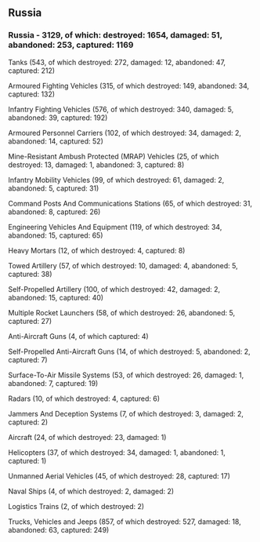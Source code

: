 
 
 ## Russia
 
 ### Russia - 3129, of which: destroyed: 1654, damaged: 51, abandoned: 253, captured: 1169

 

 

 Tanks (543, of which destroyed: 272, damaged: 12, abandoned: 47, captured: 212)

 Armoured Fighting Vehicles (315, of which destroyed: 149, abandoned: 34, captured: 132)

 Infantry Fighting Vehicles (576, of which destroyed: 340, damaged: 5, abandoned: 39, captured: 192)

 Armoured Personnel Carriers (102, of which destroyed: 34, damaged: 2, abandoned: 14, captured: 52)

 Mine-Resistant Ambush Protected (MRAP) Vehicles (25, of which destroyed: 13, damaged: 1, abandoned: 3, captured: 8)

 Infantry Mobility Vehicles (99, of which destroyed: 61, damaged: 2, abandoned: 5, captured: 31)

 Command Posts And Communications Stations (65, of which destroyed: 31, abandoned: 8, captured: 26)

 Engineering Vehicles And Equipment (119, of which destroyed: 34, abandoned: 15, captured: 65)

 Heavy Mortars (12, of which destroyed: 4, captured: 8)

 Towed Artillery (57, of which destroyed: 10, damaged: 4, abandoned: 5, captured: 38)

 Self-Propelled Artillery (100, of which destroyed: 42, damaged: 2, abandoned: 15, captured: 40)

 Multiple Rocket Launchers (58, of which destroyed: 26, abandoned: 5, captured: 27)

 Anti-Aircraft Guns (4, of which captured: 4)

 Self-Propelled Anti-Aircraft Guns (14, of which destroyed: 5, abandoned: 2, captured: 7)

 Surface-To-Air Missile Systems (53, of which destroyed: 26, damaged: 1, abandoned: 7, captured: 19)

 Radars (10, of which destroyed: 4, captured: 6)

 Jammers And Deception Systems (7, of which destroyed: 3, damaged: 2, captured: 2)

 Aircraft (24, of which destroyed: 23, damaged: 1)

 Helicopters (37, of which destroyed: 34, damaged: 1, abandoned: 1, captured: 1)

 Unmanned Aerial Vehicles (45, of which destroyed: 28, captured: 17)

 Naval Ships (4, of which destroyed: 2, damaged: 2)

 Logistics Trains (2, of which destroyed: 2)

 Trucks, Vehicles and Jeeps (857, of which destroyed: 527, damaged: 18, abandoned: 63, captured: 249)

